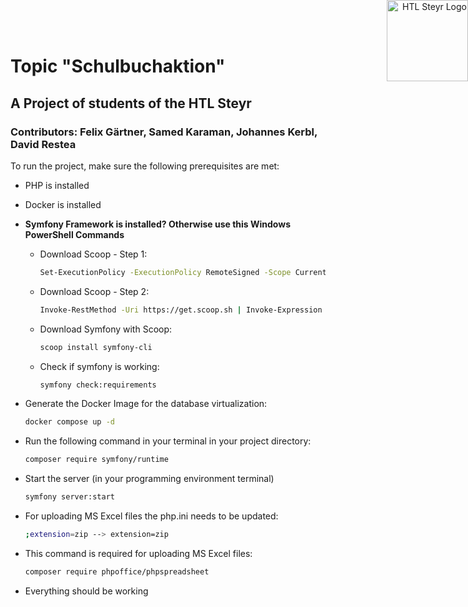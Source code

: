 <div align="right">
  <img style="height: 130px; position: absolute; top: 0; right: 0;" src="https://www.htl-ooe.at/wp-content/uploads/2022/08/logo_steyr.png" alt="HTL Steyr Logo">
</div>

# Topic "Schulbuchaktion"

## A Project of students of the HTL Steyr

### Contributors: Felix Gärtner, Samed Karaman, Johannes Kerbl, David Restea

To run the project, make sure the following prerequisites are met:

- PHP is installed
  
- Docker is installed

- **Symfony Framework is installed? Otherwise use this Windows PowerShell Commands**
    - Download Scoop - Step 1:
        ```bash
        Set-ExecutionPolicy -ExecutionPolicy RemoteSigned -Scope CurrentUser
        ```
    - Download Scoop - Step 2:
        ```bash
        Invoke-RestMethod -Uri https://get.scoop.sh | Invoke-Expression
        ```
    - Download Symfony with Scoop:
        ```bash
        scoop install symfony-cli
        ```
    - Check if symfony is working:
        ```bash
        symfony check:requirements
        ```
- Generate the Docker Image for the database virtualization:
    ```bash
    docker compose up -d
    ```
- Run the following command in your terminal in your project directory:
    ```bash
    composer require symfony/runtime
    ```
- Start the server (in your programming environment terminal)
    ```bash
    symfony server:start
    ```
- For uploading MS Excel files the php.ini needs to be updated:
  ```bash
  ;extension=zip --> extension=zip
  ```
- This command is required for uploading MS Excel files:
  ```bash
  composer require phpoffice/phpspreadsheet
  
- Everything should be working

